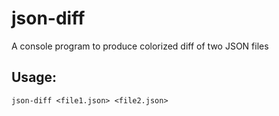 # json-diff
A console program to produce colorized diff of two JSON files

## Usage:
`json-diff <file1.json> <file2.json>`